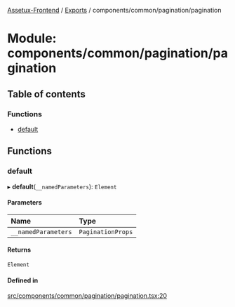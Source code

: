 [Assetux-Frontend](../README.md) / [Exports](../modules.md) / components/common/pagination/pagination

# Module: components/common/pagination/pagination

## Table of contents

### Functions

- [default](components_common_pagination_pagination.md#default)

## Functions

### default

▸ **default**(`__namedParameters`): `Element`

#### Parameters

| Name | Type |
| :------ | :------ |
| `__namedParameters` | `PaginationProps` |

#### Returns

`Element`

#### Defined in

[src/components/common/pagination/pagination.tsx:20](https://github.com/ASSETUX/frontend/blob/9a68660/src/components/common/pagination/pagination.tsx#L20)

